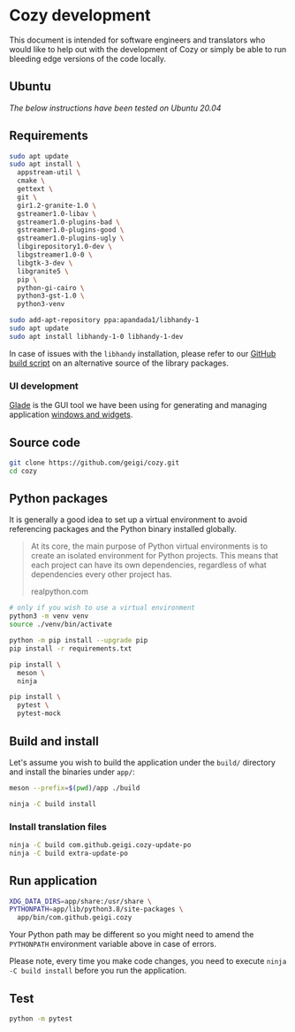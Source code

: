 # Cozy development

This document is intended for software engineers and translators who would like to help out with the development of Cozy or simply be able to run bleeding edge versions of the code locally.

## Ubuntu

_The below instructions have been tested on Ubuntu 20.04_

## Requirements

```bash
sudo apt update
sudo apt install \
  appstream-util \
  cmake \
  gettext \
  git \
  gir1.2-granite-1.0 \
  gstreamer1.0-libav \
  gstreamer1.0-plugins-bad \
  gstreamer1.0-plugins-good \
  gstreamer1.0-plugins-ugly \
  libgirepository1.0-dev \
  libgstreamer1.0-0 \
  libgtk-3-dev \
  libgranite5 \
  pip \
  python-gi-cairo \
  python3-gst-1.0 \
  python3-venv

sudo add-apt-repository ppa:apandada1/libhandy-1
sudo apt update
sudo apt install libhandy-1-0 libhandy-1-dev
```

In case of issues with the `libhandy` installation, please refer to our [GitHub build script](.github/workflows/build.yml) on an alternative source of the library packages.

### UI development

[Glade](https://glade.gnome.org/) is the GUI tool we have been using for generating and managing application [windows and widgets](data/ui/).

## Source code

```bash
git clone https://github.com/geigi/cozy.git
cd cozy
```

## Python packages

It is generally a good idea to set up a virtual environment to avoid referencing packages and the Python binary installed globally.

> At its core, the main purpose of Python virtual environments is to create an isolated environment for Python projects. This means that each project can have its own dependencies, regardless of what dependencies every other project has.
>
> realpython.com

```bash
# only if you wish to use a virtual environment
python3 -m venv venv
source ./venv/bin/activate

python -m pip install --upgrade pip
pip install -r requirements.txt

pip install \
  meson \
  ninja

pip install \
  pytest \
  pytest-mock
```

## Build and install

Let's assume you wish to build the application under the `build/` directory and install the binaries under `app/`:

```bash
meson --prefix=$(pwd)/app ./build

ninja -C build install
```

### Install translation files

```bash
ninja -C build com.github.geigi.cozy-update-po
ninja -C build extra-update-po
```

## Run application

```bash
XDG_DATA_DIRS=app/share:/usr/share \
PYTHONPATH=app/lib/python3.8/site-packages \
  app/bin/com.github.geigi.cozy
```

Your Python path may be different so you might need to amend the `PYTHONPATH` environment variable above in case of errors.

Please note, every time you make code changes, you need to execute `ninja -C build install` before you run the application.

## Test

```bash
python -m pytest
```
